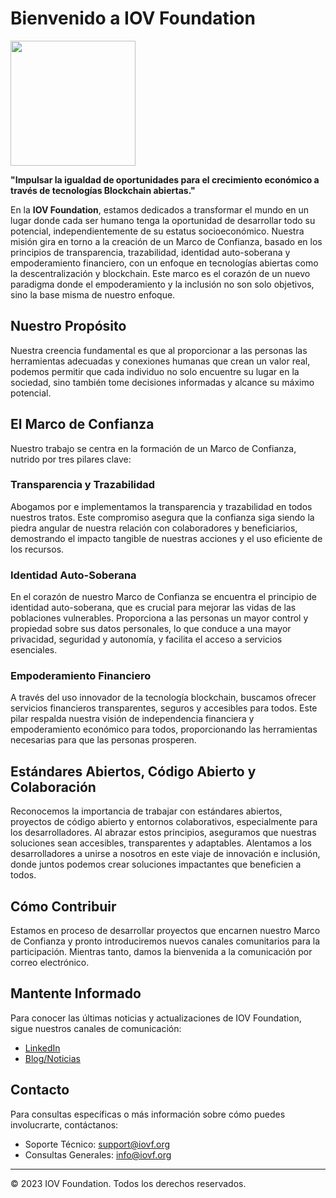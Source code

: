 # Bienvenido a IOV Foundation

<img src="https://iovf.org/logo/iovf-logo-white.jpg" width="200">

**"Impulsar la igualdad de oportunidades para el crecimiento económico a través de tecnologías Blockchain abiertas."**

En la **IOV Foundation**, estamos dedicados a transformar el mundo en un lugar donde cada ser humano tenga la oportunidad de desarrollar todo su potencial, independientemente de su estatus socioeconómico. Nuestra misión gira en torno a la creación de un Marco de Confianza, basado en los principios de transparencia, trazabilidad, identidad auto-soberana y empoderamiento financiero, con un enfoque en tecnologías abiertas como la descentralización y blockchain. Este marco es el corazón de un nuevo paradigma donde el empoderamiento y la inclusión no son solo objetivos, sino la base misma de nuestro enfoque.

## Nuestro Propósito

Nuestra creencia fundamental es que al proporcionar a las personas las herramientas adecuadas y conexiones humanas que crean un valor real, podemos permitir que cada individuo no solo encuentre su lugar en la sociedad, sino también tome decisiones informadas y alcance su máximo potencial.

## El Marco de Confianza

Nuestro trabajo se centra en la formación de un Marco de Confianza, nutrido por tres pilares clave:

### Transparencia y Trazabilidad

Abogamos por e implementamos la transparencia y trazabilidad en todos nuestros tratos. Este compromiso asegura que la confianza siga siendo la piedra angular de nuestra relación con colaboradores y beneficiarios, demostrando el impacto tangible de nuestras acciones y el uso eficiente de los recursos.

### Identidad Auto-Soberana

En el corazón de nuestro Marco de Confianza se encuentra el principio de identidad auto-soberana, que es crucial para mejorar las vidas de las poblaciones vulnerables. Proporciona a las personas un mayor control y propiedad sobre sus datos personales, lo que conduce a una mayor privacidad, seguridad y autonomía, y facilita el acceso a servicios esenciales.

### Empoderamiento Financiero

A través del uso innovador de la tecnología blockchain, buscamos ofrecer servicios financieros transparentes, seguros y accesibles para todos. Este pilar respalda nuestra visión de independencia financiera y empoderamiento económico para todos, proporcionando las herramientas necesarias para que las personas prosperen.

## Estándares Abiertos, Código Abierto y Colaboración

Reconocemos la importancia de trabajar con estándares abiertos, proyectos de código abierto y entornos colaborativos, especialmente para los desarrolladores. Al abrazar estos principios, aseguramos que nuestras soluciones sean accesibles, transparentes y adaptables. Alentamos a los desarrolladores a unirse a nosotros en este viaje de innovación e inclusión, donde juntos podemos crear soluciones impactantes que beneficien a todos.

## Cómo Contribuir

Estamos en proceso de desarrollar proyectos que encarnen nuestro Marco de Confianza y pronto introduciremos nuevos canales comunitarios para la participación. Mientras tanto, damos la bienvenida a la comunicación por correo electrónico.

## Mantente Informado

Para conocer las últimas noticias y actualizaciones de IOV Foundation, sigue nuestros canales de comunicación:

- [LinkedIn](https://www.linkedin.com/company/93211688/admin/feed/posts/)
- [Blog/Noticias](https://www.iovf.org/news-blog/)

## Contacto

Para consultas específicas o más información sobre cómo puedes involucrarte, contáctanos:

- Soporte Técnico: [support@iovf.org](mailto:support@iovf.org)
- Consultas Generales: [info@iovf.org](mailto:info@iovf.org)

---

© 2023 IOV Foundation. Todos los derechos reservados.
